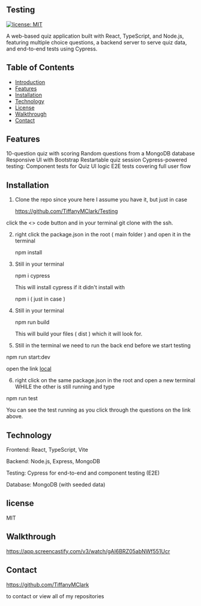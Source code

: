 ## Testing

[![license: MIT](https://img.shields.io/badge/license-MIT-yellow.svg)](https://opensource.org/licenses/MIT)

A web-based quiz application built with React, TypeScript, and Node.js, featuring multiple choice questions, a backend server to serve quiz data, and end-to-end tests using Cypress.

## Table of Contents

- [Introduction](#introduction)
- [Features](#features)
- [Installation](#installation)
- [Technology](#technology)
- [License](#license)
- [Walkthrough](#walkthrough)
- [Contact](#contact)

## Features

10-question quiz with scoring
Random questions from a MongoDB database
Responsive UI with Bootstrap
Restartable quiz session
Cypress-powered testing:
Component tests for Quiz UI logic
E2E tests covering full user flow

## Installation

1. Clone the repo since youre here I assume you have it, but just in case

   https://github.com/TiffanyMClark/Testing

click the <> code button and in your terminal git clone with the ssh.

2. right click the package.json in the root ( main folder ) and open it in the terminal

   npm install

3. Still in your terminal

   npm i cypress

   This will install cypress if it didn't install with

   npm i
   ( just in case )

4. Still in your terminal

   npm run build

   This will build your files ( dist ) which it will look for.

5. Still in the terminal we need to run the back end before we start testing

npm run start:dev

open the link [local](http://localhost:3000)

6. right click on the same package.json in the root and open a new terminal WHILE the other is still running and type

npm run test

You can see the test running as you click through the questions on the link above.

## Technology

Frontend: React, TypeScript, Vite

Backend: Node.js, Express, MongoDB

Testing: Cypress for end-to-end and component testing (E2E)

Database: MongoDB (with seeded data)

## license

MIT

## Walkthrough

https://app.screencastify.com/v3/watch/gAI6BRZ05abNWf551Ucr

## Contact

https://github.com/TiffanyMClark

to contact or view all of my repositories
